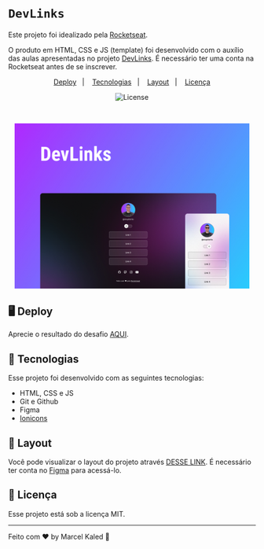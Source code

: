 <!-- markdownlint-disable MD033 -->

# `DevLinks`

Este projeto foi idealizado pela [Rocketseat](https://www.rocketseat.com.br/).

O produto em HTML, CSS e JS (template) foi desenvolvido com o auxílio das aulas apresentadas no projeto [DevLinks](https://lp.rocketseat.com.br/devlinks/inscricao?). É necessário ter uma conta na Rocketseat antes de se inscrever.

<p align="center">
  <a href="#-deploy">Deploy</a>&nbsp;&nbsp;&nbsp;&#124;&nbsp;&nbsp;&nbsp;
  <a href="#-tecnologias">Tecnologias</a>&nbsp;&nbsp;&nbsp;&#124;&nbsp;&nbsp;&nbsp;
  <a href="#-layout">Layout</a>&nbsp;&nbsp;&nbsp;&#124;&nbsp;&nbsp;&nbsp;
  <a href="#memo-licença">Licença</a>
</p>

<p align="center">
  <img alt="License" src="https://img.shields.io/static/v1?label=license&message=MIT&color=49AA26&labelColor=000000">
</p>

<br>

<p align="center">
  <img src=".github/assets/preview.jpg" width="95%">
</p>

## 🖥️ Deploy

Aprecie o resultado do desafio [AQUI](https://mgckaled.github.io/devlinks/template/).

## 🚀 Tecnologias

Esse projeto foi desenvolvido com as seguintes tecnologias:

- HTML, CSS e JS
- Git e Github
- Figma
- [Ionicons](https://ionic.io/ionicons)

## 🔖 Layout

Você pode visualizar o layout do projeto através [DESSE LINK](https://www.figma.com/community/file/1187422022288947321). É necessário ter conta no [Figma](https://figma.com) para acessá-lo.

## 📝 Licença

Esse projeto está sob a licença MIT.

---

Feito com ♥ by Marcel Kaled 👋

